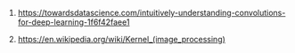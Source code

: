 1. https://towardsdatascience.com/intuitively-understanding-convolutions-for-deep-learning-1f6f42faee1

2. https://en.wikipedia.org/wiki/Kernel_(image_processing)
